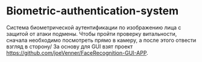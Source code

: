 # Biometric-authentication-system
Система биометрической аутентификации по изображению лица с защитой от атаки подмены.
Чтобы пройти проверку витальности, сначала необходимо посмотреть прямо в камеру, а после этого отвести взгляд в сторону/
За основу для GUI взят проект https://github.com/joeVenner/FaceRecognition-GUI-APP.
